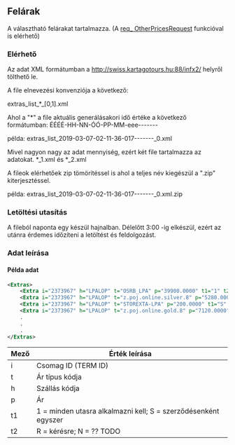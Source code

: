 ## Felárak

A választható felárakat tartalmazza. (A [req_ OtherPricesRequest]() funkcióval is elérhető)

### Elérhető

Az adat XML formátumban a http://swiss.kartagotours.hu:88/infx2/ helyről tölthető le.

A file elnevezési konvenziója a következő:

extras_list_*_[0,1].xml

Ahol a "*" a file aktuális generálásakori idő értéke a következő formátumban: ÉÉÉÉ-HH-NN-ÓÓ-PP-MM-eee-------

példa: extras_list_2019-03-07-02-11-36-017-------_0.xml

Mivel nagyon nagy az adat mennyiség, ezért két file tartalmazza az adatokat. *_1.xml és *_2.xml 


A fileok elérhetőek zip tömörítéssel is ahol a teljes név kiegészül a ".zip" kiterjesztéssel.

példa: extras_list_2019-03-07-02-11-36-017-------_0.xml.zip

### Letöltési utasítás

A fileból naponta egy készül hajnalban. Délelőtt 3:00 -ig elkészül, ezért az utánra érdemes időzíteni a letöltést és feldolgozást.

### Adat leírása

#### Példa adat

```XML
<Extras>
    <Extra i="2373967" h="LPALOP" t="OSRB_LPA" p="39900.0000" t1="1" t2="N"/>
    <Extra i="2373967" h="LPALOP" t="z.poj.online.silver.8" p="5280.0000" t1="1" t2="N"/>
    <Extra i="2373967" h="LPALOP" t="STOREXTA-LPA" p="200.0000" t1="S" t2="N"/>
    <Extra i="2373967" h="LPALOP" t="z.poj.online.gold.8" p="7120.0000" t1="1" t2="N"/>
    .
    .
    .
</Extras>    
```

Mező | Érték leírása
---- | ----
i | Csomag ID (TERM ID)	
t | Ár típus kódja
h | Szállás kódja
p | Ár
t1 | 1 = minden utasra alkalmazni kell; S = szerződésenként egyszer
t2 | R = kérésre; 	N = ?? TODO


